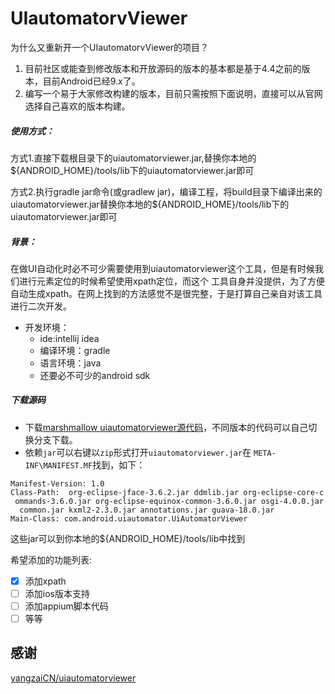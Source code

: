 UIautomatorvViewer
===

为什么又重新开一个UIautomatorvViewer的项目？
1. 目前社区或能查到修改版本和开放源码的版本的基本都是基于4.4之前的版本，目前Android已经9.x了。
2. 编写一个易于大家修改构建的版本，目前只需按照下面说明，直接可以从官网选择自己喜欢的版本构建。

##### 使用方式：
方式1.直接下载根目录下的uiautomatorviewer.jar,替换你本地的${ANDROID_HOME}/tools/lib下的uiautomatorviewer.jar即可

方式2.执行gradle jar命令(或gradlew jar)，编译工程，将build目录下编译出来的uiautomatorviewer.jar替换你本地的${ANDROID_HOME}/tools/lib下的uiautomatorviewer.jar即可

##### 背景：
在做UI自动化时必不可少需要使用到uiautomatorviewer这个工具，但是有时候我们进行元素定位的时候希望使用xpath定位，而这个 工具自身并没提供，为了方便自动生成xpath。在网上找到的方法感觉不是很完整，于是打算自己亲自对该工具进行二次开发。
- 开发环境：
    - ide:intellij idea
    - 编译环境：gradle
    - 语言环境：java
    - 还要必不可少的android sdk
    
    
##### 下载源码
- 下载[marshmallow uiautomatorviewer源代码](https://android.googlesource.com/platform/tools/swt/+/marshmallow-mr3-release/uiautomatorviewer/)，不同版本的代码可以自己切换分支下载。
- 依赖`jar`可以右键以`zip`形式打开`uiautomatorviewer.jar`在 `META-INF\MANIFEST.MF`找到，如下：
```
Manifest-Version: 1.0
Class-Path:  org-eclipse-jface-3.6.2.jar ddmlib.jar org-eclipse-core-c
 ommands-3.6.0.jar org-eclipse-equinox-common-3.6.0.jar osgi-4.0.0.jar
  common.jar kxml2-2.3.0.jar annotations.jar guava-18.0.jar
Main-Class: com.android.uiautomator.UiAutomatorViewer
```
这些jar可以到你本地的${ANDROID_HOME}/tools/lib中找到

希望添加的功能列表:

* [x] 添加xpath
* [ ] 添加ios版本支持
* [ ] 添加appium脚本代码
* [ ] 等等

感谢
---
[yangzaiCN/uiautomatorviewer](https://github.com/yangzaiCN/uiautomatorviewer)